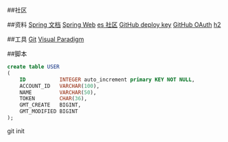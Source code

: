 ##社区

##资料
[Spring 文档](https://spring.io/guides)
[Spring Web](https://spring.io/guides/gs/serving-web-content/)
[es 社区](https://elasticsearch.cn/explore)
[GitHub deploy key](https://developer.github.com/v3/guides/managing-deploy-keys/#deploy-keys)
[GitHub OAuth](https://docs.github.com/en/developers/apps/building-oauth-apps/creating-an-oauth-app)
[h2](https://h2database.com/html/main.html)

##工具
[Git](https://git-scm.com/download)
[Visual Paradigm](https://www.visual-paradigm.com)

##脚本
```sql
create table USER
(
    ID           INTEGER auto_increment primary KEY NOT NULL,
    ACCOUNT_ID   VARCHAR(100),
    NAME         VARCHAR(50),
    TOKEN        CHAR(36),
    GMT_CREATE   BIGINT,
    GMT_MODIFIED BIGINT
);

```

git init
